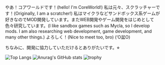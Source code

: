 やあ！コアワールドです！(hello! I'm CoreWorld!)
私は元々、スクラッチャーです！(Originally, I am a scratcher!)
私はマイクラなどサンドボックス系ゲームが好きなのでMOD開発しています。またWEB開発やゲーム開発をはじめとして色々研究しています。(I like sandbox games such as Mycla, so I develop mods. I am also researching web development, game development, and many other things.)
よろしく！(Nice to meet too, bro)
(‘O盆O)

ちなみに、開発に協力していただけるとありがたいです。⭐︎

![Top Langs](https://github-readme-stats.vercel.app/api/top-langs/?username=Coreworldyoutube)
![Anurag's GitHub stats](https://github-readme-stats.vercel.app/api?username=Coreworldyoutube)
![trophy](https://github-profile-trophy.vercel.app/?username=Coreworldyoutube)
